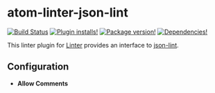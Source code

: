 # atom-linter-json-lint

[![Build Status](https://img.shields.io/travis/josa42/atom-linter-json-lint.svg?style=flat-square)](https://travis-ci.org/josa42/atom-linter-json-lint)
[![Plugin installs!](https://img.shields.io/apm/dm/linter-json-lint.svg?style=flat-square)](https://atom.io/packages/linter-json-lint)
[![Package version!](https://img.shields.io/apm/v/linter-json-lint.svg?style=flat-square)](https://atom.io/packages/linter-json-lint)
[![Dependencies!](https://img.shields.io/david/josa42/atom-linter-json-lint.svg?style=flat-square)](https://david-dm.org/josa42/atom-linter-json-lint)


This linter plugin for [Linter](https://github.com/atom-community/linter) provides an interface to [json-lint](https://github.com/codenothing/jsonlint).

## Configuration

* **Allow Comments**
